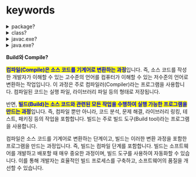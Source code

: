 # keywords

<details>

<summary>package?</summary>

Java 패키지는 Java 클래스를 논리적으로 그룹화하는 방법입니다. 패키지는 클래스와 인터페이스를 조직적으로 정리하여 관리하기 쉽게 합니다. 패키지는 도메인 이름을 역순으로 나열하여 지정하며, 각 패키지는 하나 이상의 클래스나 서브 패키지를 포함할 수 있습니다.



Java 패키지는 `package` 키워드를 사용하여 선언됩니다. 예를 들어, `com.example.packageName` 패키지에 있는 `MyClass` 클래스를 선언하려면 다음과 같이 코드를 작성할 수 있습니다.



```java
package com.example.packageName;

public class MyClass {
    // 클래스 구현 내용
}
```



Java 패키지는 다른 패키지의 클래스를 사용할 수 있습니다. 이를 위해서는 `import` 키워드를 사용하여 다른 패키지의 클래스를 가져와야 합니다. 예를 들어, `com.example.anotherPackage` 패키지에 있는 `AnotherClass` 클래스를 사용하려면, 다음과 같이 `import` 구문을 작성합니다.



```java
package com.example.packageName;

import com.example.anotherPackage.AnotherClass;

public class MyClass {
    public void myMethod() {
        // AnotherClass의 인스턴스 생성 및 사용
        AnotherClass ac = new AnotherClass();
        ac.doSomething();
    }
}
```

</details>

<details>

<summary>class?</summary>

자바 프로그램의 기본 단위입니다. 클래스는 객체의 상태(state)와 행위(behavior)를 정의하며, 이를 이용하여 객체를 생성할 수 있습니다. 즉, 실행할 코드를 작성합니다. 코드 작성자가 원하는 개념을 정리/구현하는 곳이라 말할 수 있습니다. 최소 하나 이상으로 구성될 수 있습니다.

</details>

<details>

<summary>javac.exe?</summary>

`javac.exe`는 Java 컴파일러입니다. Java 컴파일러는 Java 소스 코드 파일(.java)을 컴파일하여 바이트 코드 파일(.class)을 생성하는 도구입니다.

```sh
# JVM가 이해 할 수 있는 기계어(.class)로 변환
# 이 과정에서 디버깅 할 수 있음
jongseungMac > javac Hello.java
```

`.class`는 Java 바이트 코드 파일의 확장자입니다. Java 컴파일러(`javac`)는 Java 소스 코드 파일(`.java`)을 컴파일하여 이진 형식으로 된 바이트 코드 파일(`.class`)을 생성합니다. 이러한 바이트 코드 파일은 Java 가상 머신(JVM)에서 실행됩니다.

`.class` 파일은 Java 클래스 파일, 인터페이스 파일, 혹은 에노테이션 파일 등의 형태가 될 수 있습니다. 이 파일들은 Java 애플리케이션을 구성하는 기본 단위입니다.

`.class` 파일은 이진 형식으로 되어 있으며, 특정 JVM에서 실행되는 바이트 코드로 구성됩니다. 이러한 구조는 Java 애플리케이션의 이식성(portability)과 보안성(security)을 높이는 데 도움을 줍니다. 또한, `.class` 파일은 컴파일러나 빌드 도구 등 다양한 도구들에서 사용되며, 이를 이용하여 Java 애플리케이션을 개발하고 실행할 수 있습니다.

</details>

<details>

<summary>java.exe?</summary>

`java.exe` 는 Java 인터프리터입니다.  Java 프로그램(.class)를 실행하는 도구 입니다.

```sh
# java 프로그램(.class) 실행
jongseungMac > java Hello    
```

</details>





**Build와 Compile?**

<mark style="color:blue;">**컴파일(Compile)은 소스 코드를 기계어로 변환하는 과정**</mark>입니다. 즉, 소스 코드를 작성한 개발자가 이해할 수 있는 고수준의 언어를 컴퓨터가 이해할 수 있는 저수준의 언어로 변환하는 작업입니다. 이 과정은 주로 컴파일러(Compiler)라는 프로그램을 사용합니다. 컴파일된 코드는 실행 파일, 라이브러리 파일 등의 형태로 저장됩니다.

반면, <mark style="color:blue;">**빌드(Build)는 소스 코드와 관련된 모든 작업을 수행하여 실행 가능한 프로그램을 만드는 과정**</mark>입니다. 즉, 컴파일 뿐만 아니라, 코드 분석, 문제 해결, 라이브러리 링킹, 테스트, 패키징 등의 작업을 포함합니다. 빌드는 주로 빌드 도구(Build tool)라는 프로그램을 사용합니다.

컴파일은 소스 코드를 기계어로 변환하는 단계이고, 빌드는 이러한 변환 과정을 포함한 프로그램을 만드는 과정입니다. 즉, 빌드는 컴파일 단계를 포함합니다. 빌드는 소프트웨어를 개발하고 배포할 때 매우 중요한 과정이며, 빌드 도구를 사용하여 자동화할 수 있습니다. 이를 통해 개발자는 효율적인 빌드 프로세스를 구축하고, 소프트웨어의 품질을 개선할 수 있습니다.
